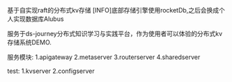 基于自实现raft的分布式kv存储
[INFO]底部存储引擎使用rocketDb,之后会换成个人实现数据库Alubus

服务于ds-journey分布式知识学习与实践平台，作为使用者可以体验的分布式kv存储系统DEMO.

服务模块:
1.apigateway
2.metaserver
3.routerserver
4.sharedserver

test:
1.kvserver
2.configserver




 
